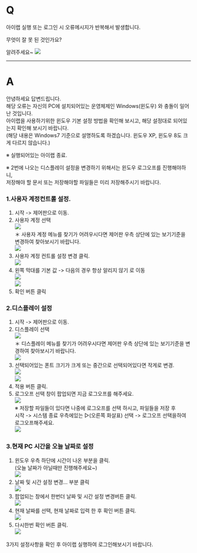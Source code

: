 # Q

아이랩 실행 또는 로그인 시 오류메시지가 반복해서 발생합니다.  

무엇이 잘 못 된 것인가요?  

알려주세요~
![](/assets/faq/000-02/01List_Index_에러.png)  
***

# A
안녕하세요 답변드립니다.  
해당 오류는 자신의 PC에 설치되어있는 운영체제인 Windows(윈도우) 와 충돌이 일어난 것입니다.  
아이랩을 사용하기위한 윈도우 기본 설정 방법을 확인해 보시고, 해당 설정대로 되어있는지 확인해 보시기 바랍니다.  
(해당 내용은 Windows7 기준으로 설명하도록 하겠습니다. 윈도우 XP, 윈도우 8도 크게 다르지 않습니다.)  

※ 실행되어있는 아이랩 종료.  

※ 2번에 나오는 디스플레이 설정을 변경하기 위해서는 윈도우 로그오프를 진행해야하니,  
저장해야 할 문서 또는 저장해야할 파일들은 미리 저장해주시기 바랍니다.  

### 1.사용자 계정컨트롤 설정.  
1. 시작 -> 제어판으로 이동.  
1. 사용자 계정 선택  
![](/assets/faq/000-02/02사용자계정선택.png)  
＊ 사용자 계정 메뉴를 찾기가 어려우시다면 제어판 우측 상단에 있는 보기기준을 변경하여 찾아보시기 바랍니다.  
![](/assets/faq/000-02/03범주선택.png)  
1. 사용자 계정 컨트롤 설정 변경 클릭.  
![](/assets/faq/000-02/04사용자계정컨트롤.png)  
1. 왼쪽 막대를 기본 값 -> 다음의 경우 항상 알리지 않기 로 이동  
![](/assets/faq/000-02/05사용자계정컨트롤변경전.png)  
![](/assets/faq/000-02/06사용자계정컨트롤변경후.png)  
1. 확인 버튼 클릭  

### 2.디스플레이 설정

1. 시작 -> 제어판으로 이동.  
1. 디스플레이 선택   
![](/assets/faq/000-02/07디스플레이.png)  
＊ 디스플레이 메뉴를 찾기가 어려우시다면 제어판 우측 상단에 있는 보기기준을 변경하여 찾아보시기 바랍니다.  
![](/assets/faq/000-02/08범주선택.png)  
1. 선택되어있는 폰트 크기가 크게 또는 중간으로 선택되어있다면 작게로 변경.  
![](/assets/faq/000-02/09디스플레이-중간.png)  
![](/assets/faq/000-02/10디스플레이-작게.png)  
1. 적용 버튼 클릭.  
1. 로그오프 선택 창이 팝업되면 지금 로그오프를 해주세요.  
![](/assets/faq/000-02/11로그오프창.png)  
※ 저장할 파일들이 있다면 나중에 로그오프를 선택 하시고, 파일들을 저장 후  
시작 -> 시스템 종료 우측에있는 ▷(오른쪽 화살표) 선택 -> 로그오프 선택을하여 로그오프해주세요.  
![](/assets/faq/000-02/12로그오프.png)  

### 3.현재 PC 시간을 오늘 날짜로 설정  

1. 윈도우 우측 하단에 시간이 나온 부분을 클릭.  
(오늘 날짜가 아닐때만 진행해주세요~)  
![](/assets/faq/000-02/13시간표시1.png)  
1. 날짜 및 시간 설정 변경... 부분 클릭  
![](/assets/faq/000-02/14시간표시1.png)  
1. 팝업되는 창에서 한번더 날짜 및 시간 설정 변경버튼 클릭.  
![](/assets/faq/000-02/15날짜_및_시간_변경1.png)  
1. 현재 날짜를 선택, 현재 날짜로 입력 한 후 확인 버튼 클릭.  
![](/assets/faq/000-02/16날짜_및_시간_변경2.png)  
1. 다시한번 확인 버튼 클릭.  
![](/assets/faq/000-02/17날짜_및_시간_변경3.png)  

3가지 설정사항을 확인 후 아이랩 실행하여 로그인해보시기 바랍니다.